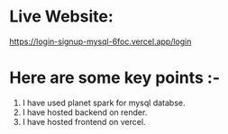 # Live Website: 
https://login-signup-mysql-6foc.vercel.app/login

# Here are some key points :-
1. I have used planet spark for mysql databse.
2. I have hosted backend on render.
3. I have hosted frontend on vercel. 